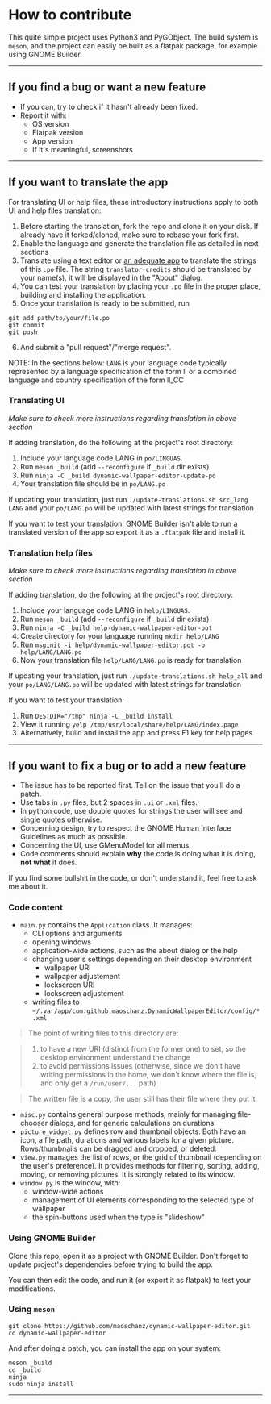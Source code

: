 # How to contribute

This quite simple project uses Python3 and PyGObject. The build system is
`meson`, and the project can easily be built as a flatpak package, for example
using GNOME Builder.

----

## If you find a bug or want a new feature

- If you can, try to check if it hasn't already been fixed.
- Report it with:
	- OS version
	- Flatpak version
	- App version
	- If it's meaningful, screenshots

----

## If you want to translate the app

For translating UI or help files, these introductory instructions apply to both
UI and help files translation:

1. Before starting the translation, fork the repo and clone it on your disk.
   If already have it forked/cloned, make sure to rebase your fork first.
2. Enable the language and generate the translation file as detailed in next
   sections
3. Translate using a text editor or [an adequate app](https://flathub.org/apps/details/org.gnome.Gtranslator)
   to translate the strings of this `.po` file. The string `translator-credits`
   should be translated by your name(s), it will be displayed in the "About"
   dialog.
4. You can test your translation by placing your `.po` file in the proper place,
   building and installing the application.
5. Once your translation is ready to be submitted, run
```
git add path/to/your/file.po
git commit
git push
```
6. And submit a "pull request"/"merge request".

NOTE: In the sections below: `LANG` is your language code typically represented
by a language specification of the form ll or a combined language and country
specification of the form ll_CC

### Translating UI

*Make sure to check more instructions regarding translation in above section*

If adding translation, do the following at the project's root directory:

1. Include your language code LANG in `po/LINGUAS`.
2. Run `meson _build` (add `--reconfigure` if `_build` dir exists)
3. Run `ninja -C _build dynamic-wallpaper-editor-update-po`
4. Your translation file should be in `po/LANG.po`

If updating your translation, just run `./update-translations.sh src_lang LANG`
and your `po/LANG.po` will be updated with latest strings for translation

If you want to test your translation: GNOME Builder isn't able to run a
translated version of the app so export it as a `.flatpak` file and install it.

### Translation help files

*Make sure to check more instructions regarding translation in above section*

If adding translation, do the following at the project's root directory:

1. Include your language code LANG in `help/LINGUAS`.
2. Run `meson _build` (add `--reconfigure` if `_build` dir exists)
3. Run `ninja -C _build help-dynamic-wallpaper-editor-pot`
4. Create directory for your language running `mkdir help/LANG`
5. Run `msginit -i help/dynamic-wallpaper-editor.pot -o help/LANG/LANG.po`
6. Now your translation file `help/LANG/LANG.po` is ready for translation

If updating your translation, just run `./update-translations.sh help_all`
and your `po/LANG/LANG.po` will be updated with latest strings for translation

If you want to test your translation:

1. Run `DESTDIR="/tmp" ninja -C _build install`
2. View it running `yelp /tmp/usr/local/share/help/LANG/index.page`
3. Alternatively, build and install the app and press F1 key for help pages

----

## If you want to fix a bug or to add a new feature

- The issue has to be reported first. Tell on the issue that you'll do a patch.
- Use tabs in `.py` files, but 2 spaces in `.ui` or `.xml` files.
- In python code, use double quotes for strings the user will see and single quotes otherwise.
- Concerning design, try to respect the GNOME Human Interface Guidelines as much as possible.
- Concerning the UI, use GMenuModel for all menus.
- Code comments should explain **why** the code is doing what it is doing, **not what** it does.

If you find some bullshit in the code, or don't understand it, feel free to ask
me about it.

### Code content

- `main.py` contains the `Application` class. It manages:
	- CLI options and arguments
	- opening windows
	- application-wide actions, such as the about dialog or the help
	- changing user's settings depending on their desktop environment
		- wallpaper URI
		- wallpaper adjustement
		- lockscreen URI
		- lockscreen adjustement
	- writing files to `~/.var/app/com.github.maoschanz.DynamicWallpaperEditor/config/*.xml`

>The point of writing files to this directory are:

>1. to have a new URI (distinct from the former one) to set, so the desktop
environment understand the change
>2. to avoid permissions issues (otherwise, since we don't have writing
permissions in the home, we don't know where the file is, and only get a
`/run/user/...` path)

>The written file is a copy, the user still has their file where they put it.

- `misc.py` contains general purpose methods, mainly for managing file-chooser
dialogs, and for generic calculations on durations.
- `picture_widget.py` defines row and thumbnail objects. Both have an icon,
a file path, durations and various labels for a given picture. Rows/thumbnails
can be dragged and dropped, or deleted.
- `view.py` manages the list of rows, or the grid of thumbnail (depending on the
user's preference). It provides methods for filtering, sorting, adding, moving,
or removing pictures. It is strongly related to its window.
- `window.py` is the window, with:
	- window-wide actions
	- management of UI elements corresponding to the selected type of wallpaper
	- the spin-buttons used when the type is "slideshow"

### Using GNOME Builder

Clone this repo, open it as a project with GNOME Builder. Don't forget to update
project's dependencies before trying to build the app.

You can then edit the code, and run it (or export it as flatpak) to test your
modifications.

### Using `meson`

```
git clone https://github.com/maoschanz/dynamic-wallpaper-editor.git
cd dynamic-wallpaper-editor
```

And after doing a patch, you can install the app on your system:

```
meson _build
cd _build
ninja
sudo ninja install
```

----
